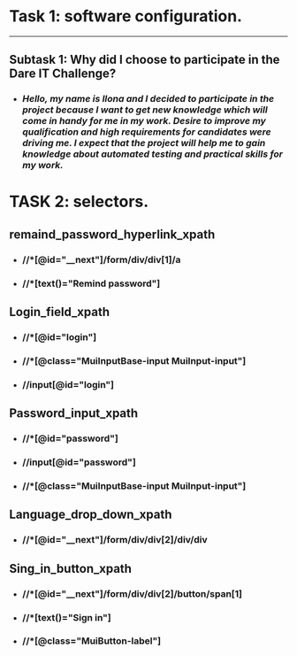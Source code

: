 # Task 1: software configuration.
***
## Subtask 1: Why did I choose to participate in the Dare IT Challenge?
- ### _Hello, my name is Ilona and I decided to participate in the project because I want to get new knowledge which will come in handy for me in my work. Desire to improve my  qualification and high requirements for candidates were driving me. I expect that the project will help me  to gain knowledge about automated testing and practical skills for my work._

# TASK 2: selectors.
## remaind_password_hyperlink_xpath
- ### //*[@id="__next"]/form/div/div[1]/a
- ### //*[text()="Remind password"]
## Login_field_xpath
- ### //*[@id="login"]
- ### //*[@class="MuiInputBase-input MuiInput-input"]
- ### //input[@id="login"]
## Password_input_xpath
- ### //*[@id="password"]
- ### //input[@id="password"]
- ### //*[@class="MuiInputBase-input MuiInput-input"]
## Language_drop_down_xpath
- ### //*[@id="__next"]/form/div/div[2]/div/div
## Sing_in_button_xpath
- ### //*[@id="__next"]/form/div/div[2]/button/span[1]
- ### //*[text()="Sign in"]
- ###  //*[@class="MuiButton-label"]